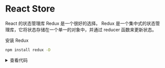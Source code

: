 # React Store

React 的状态管理库 Redux 是一个很好的选择。
Redux 是一个集中式的状态管理库，它将状态存储在一个单一的对象中，并通过 reducer 函数来更新状态。

安装 Redux

```Bash
npm install redux -D
```

<details>
<summary>查看代码</summary>

## React 配置 Redux

React 配置 Redux 的过程可以分为以下几个步骤：

1. 安装 Redux 相关依赖

   ```Bash
   npm install redux react-redux redux-thunk -D
   ```

2. 创建 Redux state

   ```Javascript
   import { createSlice } from "@reduxjs/toolkit";


    /*
    * Reducer 想想成为一个盒子，盒子里面有很多的对象，每个对象都有自己的状态，
    * 这些对象需要修改更新状态，reducer就去负责写修改状态的逻辑。
    * 搞这么复杂就是为了防止状态不能被修改，只能通过reducer去修改状态。
    * 目录结构推荐是在 store>modules>counterSlice.js
    */
   const counterSlice = createSlice({
     name: "global",
     //初始化状态
     initialState: {
       count: 0,
     },
     //修改状态方法
     reducers: {
       increment(state) {
         state.count += 1;
       },
       decrement(state) {
         state.count -= 1;
       },
       upload(state, action){
         //传入参数
         state.count = action.payload;
       }
     },
   });

   //解构出 action
   const { increment, decrement } = counterSlice.actions;

   //获取reducer
   const counterReducer = counterSlice.reducer;

   //按需导出
   export {increment, decrement, upload}
   //默认导出
   export default counterReducer;
   ```

3. 创建 Redux Store

   ```Javascript
   import { configureStore } from "@reduxjs/toolkit";
   import counterReducer from "./counterSlice";

   /*
    * Store 想像成一个仓库，仓库存储很多盒子，我们可以在仓库中找到对应盒子
    * 仓库就是管理对应盒子的地方，仓库中拿取盒子，盒子去修改状态。
    * 目录结构推荐是在 store>index.js
    */

   const store = configureStore({
     reducer: {
       global: counterReducer,
     },
   });

   export default store;
   ```

4. 创建 Redux Provider

   ```Javascript
   import React from "react";
   import { Provider } from "react-redux";
   import store from "./store";

   //在`根组件`中使用Provider包裹，可以使Store的状态变为响应式！

   const App = () => {
     return (
       <Provider store={store}>
         <Counter />
       </Provider>
     );
   };

   export default App;
   ```

5. 组件使用 Redux Store

   ```Javascript
   import React, { useState } from "react";
   import { useSelector, useDispatch } from "react-redux";
   import { increment, decrement } from "./store/modules/counter";//拿取修改状态的函数

   const Counter = () => {
     const count = useSelector((state) => state.global.count);//拿取状态，state是所有的状态，第二个是仓库里面存放的盒子时 `键命`，第三个就是你存储的变量了。

    //通过useSelector可以拿到状态，useDispatch可以触发修改状态的函数。
     const dispatch = useDispatch();

     const handleIncrement = () => {
       dispatch(increment());
     };

     const handleDecrement = () => {
       dispatch(decrement());
     };
      const uploadvalue = () => {
      //不能直接顶层调用，需要在useEffect中调用，会导致丢失响应式
       dispatch(upload(100));
      };

      useEffect(() => {
        //useEffect 必须在组件渲染完后执行，留空是更新的时候执行，会导致重复执行
       uploadvalue();
      }, []);



     return (
       <div>
         <h1>{count}</h1>
         <button onClick={handleIncrement}>Increment</button>
         <button onClick={handleDecrement}>Decrement</button>
       </div>
     );
   };

   export default Counter;
   ```

   在组件中，我们通过 `useSelector` 选择 Redux Store 中的 `count` 状态，并通过 `useDispatch` 获取 Redux Store 的 `dispatch` 方法。

   我们可以点击按钮来触发 Redux Store 的 action 函数，来更新状态。

</details>
